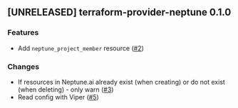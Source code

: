 ## [UNRELEASED] terraform-provider-neptune 0.1.0

### Features
- Add `neptune_project_member` resource ([#2](https://github.com/AleksanderWWW/terraform-provider-neptune/pull/2))

### Changes
- If resources in Neptune.ai already exist (when creating) or do not exist (when deleting) - only warn ([#3](https://github.com/AleksanderWWW/terraform-provider-neptune/pull/3))
- Read config with Viper ([#5](https://github.com/AleksanderWWW/terraform-provider-neptune/pull/5))
